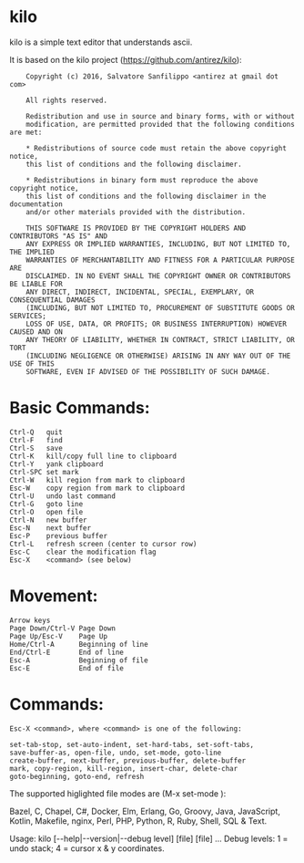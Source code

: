 # kilo

kilo is a simple text editor that understands ascii.

It is based on the kilo project (https://github.com/antirez/kilo):

        Copyright (c) 2016, Salvatore Sanfilippo <antirez at gmail dot com>

        All rights reserved.

        Redistribution and use in source and binary forms, with or without
        modification, are permitted provided that the following conditions are met:

        * Redistributions of source code must retain the above copyright notice,
        this list of conditions and the following disclaimer.

        * Redistributions in binary form must reproduce the above copyright notice,
        this list of conditions and the following disclaimer in the documentation
        and/or other materials provided with the distribution.

        THIS SOFTWARE IS PROVIDED BY THE COPYRIGHT HOLDERS AND CONTRIBUTORS "AS IS" AND
        ANY EXPRESS OR IMPLIED WARRANTIES, INCLUDING, BUT NOT LIMITED TO, THE IMPLIED
        WARRANTIES OF MERCHANTABILITY AND FITNESS FOR A PARTICULAR PURPOSE ARE
        DISCLAIMED. IN NO EVENT SHALL THE COPYRIGHT OWNER OR CONTRIBUTORS BE LIABLE FOR
        ANY DIRECT, INDIRECT, INCIDENTAL, SPECIAL, EXEMPLARY, OR CONSEQUENTIAL DAMAGES
        (INCLUDING, BUT NOT LIMITED TO, PROCUREMENT OF SUBSTITUTE GOODS OR SERVICES;
        LOSS OF USE, DATA, OR PROFITS; OR BUSINESS INTERRUPTION) HOWEVER CAUSED AND ON
        ANY THEORY OF LIABILITY, WHETHER IN CONTRACT, STRICT LIABILITY, OR TORT
        (INCLUDING NEGLIGENCE OR OTHERWISE) ARISING IN ANY WAY OUT OF THE USE OF THIS
        SOFTWARE, EVEN IF ADVISED OF THE POSSIBILITY OF SUCH DAMAGE.

# Basic Commands:
	Ctrl-Q   quit
	Ctrl-F   find
	Ctrl-S   save
	Ctrl-K   kill/copy full line to clipboard
	Ctrl-Y   yank clipboard
	Ctrl-SPC set mark
	Ctrl-W   kill region from mark to clipboard
	Esc-W    copy region from mark to clipboard
	Ctrl-U   undo last command
	Ctrl-G   goto line
	Ctrl-O   open file
	Ctrl-N   new buffer
	Esc-N    next buffer
	Esc-P    previous buffer
	Ctrl-L   refresh screen (center to cursor row)
	Esc-C    clear the modification flag
	Esc-X	 <command> (see below)

# Movement:
	Arrow keys
	Page Down/Ctrl-V Page Down
	Page Up/Esc-V    Page Up
	Home/Ctrl-A      Beginning of line
	End/Ctrl-E       End of line
	Esc-A            Beginning of file
	Esc-E            End of file

# Commands:
    Esc-X <command>, where <command> is one of the following:

	set-tab-stop, set-auto-indent, set-hard-tabs, set-soft-tabs,
	save-buffer-as, open-file, undo, set-mode, goto-line
	create-buffer, next-buffer, previous-buffer, delete-buffer
	mark, copy-region, kill-region, insert-char, delete-char
	goto-beginning, goto-end, refresh

The supported higlighted file modes are (M-x set-mode <mode>):

Bazel, C, Chapel, C#, Docker, Elm, Erlang, Go, Groovy, Java, JavaScript, 
Kotlin, Makefile, nginx, Perl, PHP, Python, R, Ruby, Shell, SQL & Text.

Usage: kilo [--help|--version|--debug level] [file] [file] ...
	Debug levels: 1 = undo stack; 4 = cursor x & y coordinates.

